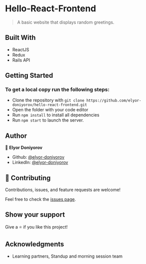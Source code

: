 # Hello-React-Frontend

> A basic website that displays random greetings.

## Built With

- ReactJS
- Redux
- Rails API

## Getting Started

### To get a local copy run the following steps:

- Clone the repository with `git clone https://github.com/elyor-doniyorov/hello-react-frontend.git`
- Open the folder with your code editor
- Run `npm install` to install all dependencies
- Run `npm start` to launch the server.

## Author

👤 **Elyor Doniyorov**

- Github: [@elyor-doniyorov](https://github.com/elyor-doniyorov)
- LinkedIn: [@elyor-doniyorov](www.linkedin.com/in/elyor-doniyorov)

## 🤝 Contributing

Contributions, issues, and feature requests are welcome!

Feel free to check the [issues page](https://github.com/elyor-doniyorov/hello-react-frontend/issues/2).

## Show your support

Give a ⭐️ if you like this project!

## Acknowledgments

- Learning partners, Standup and morning session team
